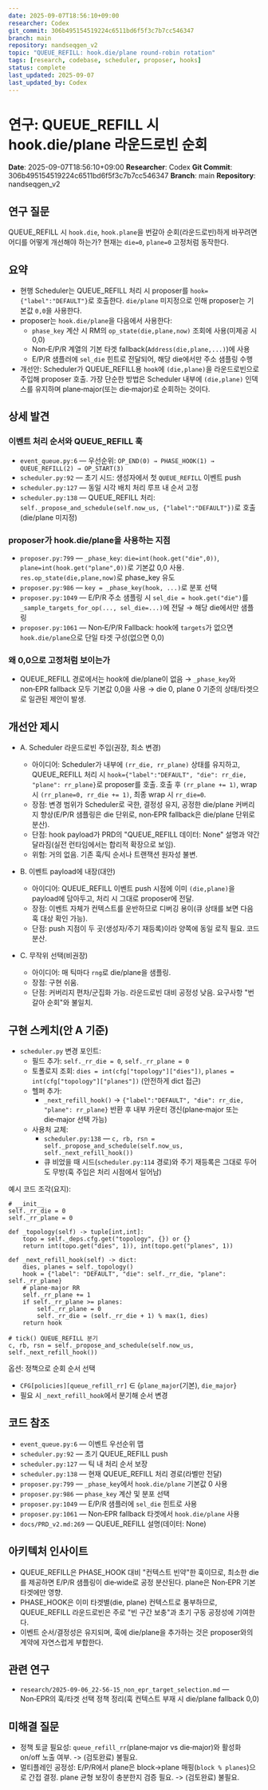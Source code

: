 ```yaml
---
date: 2025-09-07T18:56:10+09:00
researcher: Codex
git_commit: 306b495154519224c6511bd6f5f3c7b7cc546347
branch: main
repository: nandseqgen_v2
topic: "QUEUE_REFILL: hook.die/plane round-robin rotation"
tags: [research, codebase, scheduler, proposer, hooks]
status: complete
last_updated: 2025-09-07
last_updated_by: Codex
---
```


# 연구: QUEUE_REFILL 시 hook.die/plane 라운드로빈 순회

**Date**: 2025-09-07T18:56:10+09:00
**Researcher**: Codex
**Git Commit**: 306b495154519224c6511bd6f5f3c7b7cc546347
**Branch**: main
**Repository**: nandseqgen_v2

## 연구 질문
QUEUE_REFILL 시 `hook.die`, `hook.plane`을 번갈아 순회(라운드로빈)하게 바꾸려면 어디를 어떻게 개선해야 하는가? 현재는 `die=0`, `plane=0` 고정처럼 동작한다.

## 요약
- 현행 Scheduler는 QUEUE_REFILL 처리 시 proposer를 `hook={"label":"DEFAULT"}`로 호출한다. `die/plane` 미지정으로 인해 proposer는 기본값 `0,0`을 사용한다.
- proposer는 `hook.die/plane`을 다음에서 사용한다:
  - `phase_key` 계산 시 RM의 `op_state(die,plane,now)` 조회에 사용(미제공 시 0,0)
  - Non‑E/P/R 계열의 기본 타겟 fallback(`Address(die,plane,...)`)에 사용
  - E/P/R 샘플러에 `sel_die` 힌트로 전달되어, 해당 die에서만 주소 샘플링 수행
- 개선안: Scheduler가 QUEUE_REFILL용 `hook`에 `(die,plane)`을 라운드로빈으로 주입해 proposer 호출. 가장 단순한 방법은 Scheduler 내부에 `(die,plane)` 인덱스를 유지하며 plane‑major(또는 die‑major)로 순회하는 것이다.

## 상세 발견

### 이벤트 처리 순서와 QUEUE_REFILL 훅
- `event_queue.py:6` — 우선순위: `OP_END(0) → PHASE_HOOK(1) → QUEUE_REFILL(2) → OP_START(3)`
- `scheduler.py:92` — 초기 시드: 생성자에서 첫 `QUEUE_REFILL` 이벤트 push
- `scheduler.py:127` — 동일 시각 배치 처리 루프 내 순서 고정
- `scheduler.py:138` — QUEUE_REFILL 처리: `self._propose_and_schedule(self.now_us, {"label":"DEFAULT"})`로 호출(die/plane 미지정)

### proposer가 hook.die/plane을 사용하는 지점
- `proposer.py:799` — `_phase_key`: `die=int(hook.get("die",0))`, `plane=int(hook.get("plane",0))`로 기본값 0,0 사용. `res.op_state(die,plane,now)`로 phase_key 유도
- `proposer.py:986` — `key = _phase_key(hook, ...)`로 분포 선택
- `proposer.py:1049` — E/P/R 주소 샘플링 시 `sel_die = hook.get("die")`를 `_sample_targets_for_op(..., sel_die=...)`에 전달 → 해당 die에서만 샘플링
- `proposer.py:1061` — Non‑E/P/R Fallback: hook에 `targets`가 없으면 `hook.die/plane`으로 단일 타겟 구성(없으면 0,0)

### 왜 0,0으로 고정처럼 보이는가
- QUEUE_REFILL 경로에서는 hook에 die/plane이 없음 → `_phase_key`와 non‑EPR fallback 모두 기본값 0,0을 사용 → die 0, plane 0 기준의 상태/타겟으로 일관된 제안이 발생.

## 개선안 제시

- A. Scheduler 라운드로빈 주입(권장, 최소 변경)
  - 아이디어: Scheduler가 내부에 `(rr_die, rr_plane)` 상태를 유지하고, QUEUE_REFILL 처리 시 `hook={"label":"DEFAULT", "die": rr_die, "plane": rr_plane}`로 proposer를 호출. 호출 후 `(rr_plane += 1)`, wrap 시 `(rr_plane=0, rr_die += 1)`, 최종 wrap 시 `rr_die=0`.
  - 장점: 변경 범위가 Scheduler로 국한, 결정성 유지, 공정한 die/plane 커버리지 향상(E/P/R 샘플링은 die 단위로, non‑EPR fallback은 die/plane 단위로 분산).
  - 단점: hook payload가 PRD의 "QUEUE_REFILL 데이터: None" 설명과 약간 달라짐(실전 런타임에서는 합리적 확장으로 보임).
  - 위험: 거의 없음. 기존 훅/틱 순서나 트랜잭션 원자성 불변.

- B. 이벤트 payload에 내장(대안)
  - 아이디어: QUEUE_REFILL 이벤트 push 시점에 이미 `(die,plane)`을 payload에 담아두고, 처리 시 그대로 proposer에 전달.
  - 장점: 이벤트 자체가 컨텍스트를 운반하므로 디버깅 용이(큐 상태를 보면 다음 훅 대상 확인 가능).
  - 단점: push 지점이 두 곳(생성자/주기 재등록)이라 양쪽에 동일 로직 필요. 코드 분산.

- C. 무작위 선택(비권장)
  - 아이디어: 매 틱마다 `rng`로 die/plane을 샘플링.
  - 장점: 구현 쉬움.
  - 단점: 커버리지 편차/군집화 가능. 라운드로빈 대비 공정성 낮음. 요구사항 "번갈아 순회"와 불일치.

## 구현 스케치(안 A 기준)

- `scheduler.py` 변경 포인트:
  - 필드 추가: `self._rr_die = 0`, `self._rr_plane = 0`
  - 토폴로지 조회: `dies = int(cfg["topology"]["dies"])`, `planes = int(cfg["topology"]["planes"])` (안전하게 dict 접근)
  - 헬퍼 추가:
    - `_next_refill_hook()` → `{"label":"DEFAULT", "die": rr_die, "plane": rr_plane}` 반환 후 내부 카운터 갱신(plane‑major 또는 die‑major 선택 가능)
  - 사용처 교체:
    - `scheduler.py:138` — `c, rb, rsn = self._propose_and_schedule(self.now_us, self._next_refill_hook())`
    - 큐 비었을 때 시드(`scheduler.py:114` 경로)와 주기 재등록은 그대로 두어도 무방(훅 주입은 처리 시점에서 일어남)

예시 코드 조각(요지):

```
# __init__
self._rr_die = 0
self._rr_plane = 0

def _topology(self) -> tuple[int,int]:
    topo = self._deps.cfg.get("topology", {}) or {}
    return int(topo.get("dies", 1)), int(topo.get("planes", 1))

def _next_refill_hook(self) -> dict:
    dies, planes = self._topology()
    hook = {"label": "DEFAULT", "die": self._rr_die, "plane": self._rr_plane}
    # plane‑major RR
    self._rr_plane += 1
    if self._rr_plane >= planes:
        self._rr_plane = 0
        self._rr_die = (self._rr_die + 1) % max(1, dies)
    return hook

# tick() QUEUE_REFILL 분기
c, rb, rsn = self._propose_and_schedule(self.now_us, self._next_refill_hook())
```

옵션: 정책으로 순회 순서 선택
- `CFG[policies][queue_refill_rr]` ∈ {`plane_major`(기본), `die_major`}
- 필요 시 `_next_refill_hook`에서 분기해 순서 변경

## 코드 참조
- `event_queue.py:6` — 이벤트 우선순위 맵
- `scheduler.py:92` — 초기 QUEUE_REFILL push
- `scheduler.py:127` — 틱 내 처리 순서 보장
- `scheduler.py:138` — 현재 QUEUE_REFILL 처리 경로(라벨만 전달)
- `proposer.py:799` — `_phase_key`에서 `hook.die/plane` 기본값 0 사용
- `proposer.py:986` — `phase_key` 계산 및 분포 선택
- `proposer.py:1049` — E/P/R 샘플러에 `sel_die` 힌트로 사용
- `proposer.py:1061` — Non‑EPR fallback 타겟에서 `hook.die/plane` 사용
- `docs/PRD_v2.md:269` — QUEUE_REFILL 설명(데이터: None)

## 아키텍처 인사이트
- QUEUE_REFILL은 PHASE_HOOK 대비 "컨텍스트 빈약"한 훅이므로, 최소한 die를 제공하면 E/P/R 샘플링이 die‑wide로 공정 분산된다. plane은 Non‑EPR 기본 타겟에만 영향.
- PHASE_HOOK은 이미 타겟별(die, plane) 컨텍스트로 풍부하므로, QUEUE_REFILL 라운드로빈은 주로 "빈 구간 보충"과 초기 구동 공정성에 기여한다.
- 이벤트 순서/결정성은 유지되며, 훅에 die/plane을 추가하는 것은 proposer와의 계약에 자연스럽게 부합한다.

## 관련 연구
- `research/2025-09-06_22-56-15_non_epr_target_selection.md` — Non‑EPR의 훅/타겟 선택 정책 정리(훅 컨텍스트 부재 시 die/plane fallback 0,0)

## 미해결 질문
- 정책 토글 필요성: `queue_refill_rr`(plane‑major vs die‑major)와 활성화 on/off 노출 여부. -> (검토완료) 불필요.
- 멀티플레인 공정성: E/P/R에서 plane은 block→plane 매핑(`block % planes`)으로 간접 결정. plane 균형 보장이 충분한지 검증 필요. -> (검토완료) 불필요.


